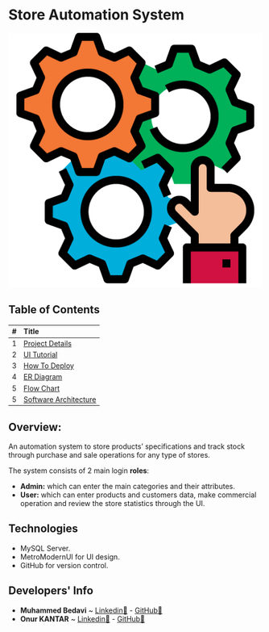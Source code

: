 # Store Automation System

![](.gitbook/assets/automation.png)

## Table of Contents

| \# | Title |
| :--- | :--- |
| 1 | [Project Details](project-details.md) |
| 2 | [UI Tutorial](ui-tutorial/) |
| 3 | [How To Deploy](how-to-deploy.md) |
| 4 | [ER Diagram](er-diagram.md) |
| 5 | [Flow Chart](flow-chart.md) |
| 5 | [Software Architecture](software-architecture.md) |

## Overview:

An automation system to store products’ specifications and track stock through purchase and sale operations for any type of stores.

The system consists of 2 main login **roles**:

* **Admin:** which can enter the main categories and their attributes.
* **User:** which can enter products and customers data, make commercial operation and review the store statistics through the UI.

## Technologies

* MySQL Server.
* MetroModernUI for UI design.
* GitHub for version control.

## Developers' Info

* **Muhammed Bedavi** ~ [Linkedin🔗](https://www.linkedin.com/in/mhdb96/) - [GitHub🔗](https://github.com/mhdb96)
* **Onur KANTAR** ~ [Linkedin🔗](https://www.linkedin.com/in/onur-kantar-580ab1ab/) - [GitHub🔗](https://github.com/simiyen)

